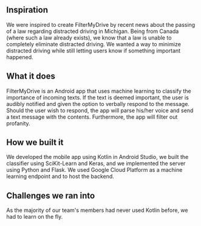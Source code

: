 ## Inspiration

We were inspired to create FilterMyDrive by recent news about the passing of a law regarding distracted driving in Michigan.  Being from Canada (where such a law already exists), we know that a law is unable to completely eliminate distracted driving.  We wanted a way to minimize distracted driving while still letting users know if something important happened.

## What it does

FilterMyDrive is an Android app that uses machine learning to classify the importance of incoming texts.  If the text is deemed important, the user is audibly notified and given the option to verbally respond to the message.  Should the user wish to respond, the app will parse his/her voice and send a text message with the contents.  Furthermore, the app will filter out profanity.

## How we built it

We developed the mobile app using Kotlin in Android Studio, we built the classifier using SciKit-Learn and Keras, and we implemented the server using Python and Flask.  We used Google Cloud Platform as a machine learning endpoint and to host the backend.

## Challenges we ran into

As the majority of our team's members had never used Kotlin before, we had to learn on the fly.
